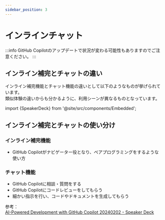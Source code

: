 ```yaml
---
sidebar_position: 3
---
```


# インラインチャット

:::info
GitHub Copilotのアップデートで状況が変わる可能性もありますのでご注意ください。
:::

## インライン補完とチャットの違い

インライン補完機能とチャット機能の違いとして以下のようなものが挙げられています。<br/>
類似体験の違いからも分かるように、利用シーンが異なるものとなっています。

import {SpeakerDeck} from '@site/src/components/Embedded';

<!-- https://speakerdeck.com/yuhattor/ai-powered-development-with-github-copilot-20240202 -->
<SpeakerDeck slideId="c183f4601ad7409da0d473f98f93a892"  page={17} />

## インライン補完とチャットの使い分け

### インライン補完機能

- GitHub Copilotがナビゲーター役となり、ペアプログラミングをするような使い方

### チャット機能

- GitHub Copilotに相談・質問をする
- GitHub Copilotにコードレビューをしてもらう
- 細かい指示を行い、コードやドキュメントを生成してもらう

参考： <br/>
[AI-Powered Development with GitHub Copilot 20240202 - Speaker Deck](https://speakerdeck.com/yuhattor/ai-powered-development-with-github-copilot-20240202)
